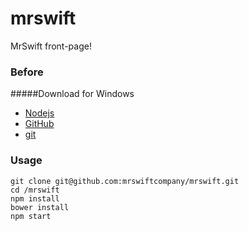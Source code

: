 # mrswift
MrSwift front-page!

### Before
#####Download for Windows
- [Nodejs](https://nodejs.org/en/) 
- [GitHub](https://desktop.github.com/)
- [git ](http://git-scm.com/download/win) 






### Usage



```
git clone git@github.com:mrswiftcompany/mrswift.git
cd /mrswift
npm install
bower install
npm start
```

